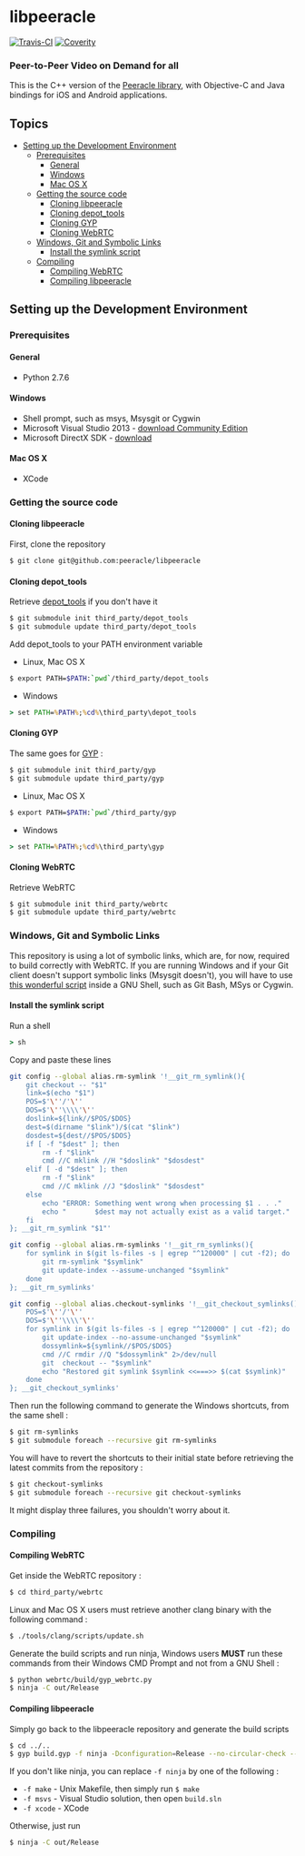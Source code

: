 # libpeeracle

[![Travis-CI](https://travis-ci.org/peeracle/libpeeracle.svg)](https://travis-ci.org/peeracle/libpeeracle) [![Coverity](https://scan.coverity.com/projects/5244/badge.svg)](https://scan.coverity.com/projects/5244)

### Peer-to-Peer Video on Demand for all

This is the C++ version of the [Peeracle library](https://github.com/peeracle/peeracle),
with Objective-C and Java bindings for iOS and Android applications.

## Topics

* [Setting up the Development Environment](#setting-up-the-development-environment)
  * [Prerequisites](#prerequisites)
    * [General](#general)
    * [Windows](#windows)
    * [Mac OS X](#mac-os-x)
  * [Getting the source code](#getting-the-source-code)
    * [Cloning libpeeracle](#cloning-libpeeracle)
    * [Cloning depot_tools](#cloning-depot_tools)
    * [Cloning GYP](#cloning-gyp)
    * [Cloning WebRTC](#cloning-webrtc)
  * [Windows, Git and Symbolic Links](#windows-git-and-symbolic-links)
    * [Install the symlink script](#install-the-symlink-script)
  * [Compiling](#compiling)
    * [Compiling WebRTC](#compiling-webrtc)
    * [Compiling libpeeracle](#compiling-libpeeracle)

## Setting up the Development Environment

### Prerequisites

#### General
- Python 2.7.6

#### Windows
- Shell prompt, such as msys, Msysgit or Cygwin
- Microsoft Visual Studio 2013 - [download Community Edition](https://www.visualstudio.com/en-us/products/visual-studio-community-vs.aspx)
- Microsoft DirectX SDK - [download](https://www.microsoft.com/en-us/download/details.aspx?id=6812)

#### Mac OS X
- XCode

### Getting the source code

#### Cloning libpeeracle

First, clone the repository

```bash
$ git clone git@github.com:peeracle/libpeeracle
```

#### Cloning depot_tools

Retrieve [depot_tools](https://www.chromium.org/developers/how-tos/install-depot-tools) if you don't have it

```bash
$ git submodule init third_party/depot_tools
$ git submodule update third_party/depot_tools
```

Add depot_tools to your PATH environment variable

- Linux, Mac OS X
```bash
$ export PATH=$PATH:`pwd`/third_party/depot_tools
```

- Windows
```cmd
> set PATH=%PATH%;%cd%\third_party\depot_tools
```

#### Cloning GYP

The same goes for [GYP](https://chromium.googlesource.com/external/gyp) :

```bash
$ git submodule init third_party/gyp
$ git submodule update third_party/gyp
```

- Linux, Mac OS X
```bash
$ export PATH=$PATH:`pwd`/third_party/gyp
```

- Windows
```cmd
> set PATH=%PATH%;%cd%\third_party\gyp
```

#### Cloning WebRTC

Retrieve WebRTC

```bash
$ git submodule init third_party/webrtc
$ git submodule update third_party/webrtc
```

### Windows, Git and Symbolic Links

This repository is using a lot of symbolic links, which are, for now, required
to build correctly with WebRTC. If you are running Windows and if your Git client doesn't support symbolic
links (Msysgit doesn't), you will have to use [this wonderful script](http://stackoverflow.com/a/16754068) inside
a GNU Shell, such as Git Bash, MSys or Cygwin.

#### Install the symlink script

Run a shell

```cmd
> sh
```

Copy and paste these lines

```bash
git config --global alias.rm-symlink '!__git_rm_symlink(){
    git checkout -- "$1"
    link=$(echo "$1")
    POS=$'\''/'\''
    DOS=$'\''\\\\'\''
    doslink=${link//$POS/$DOS}
    dest=$(dirname "$link")/$(cat "$link")
    dosdest=${dest//$POS/$DOS}
    if [ -f "$dest" ]; then
        rm -f "$link"
        cmd //C mklink //H "$doslink" "$dosdest"
    elif [ -d "$dest" ]; then
        rm -f "$link"
        cmd //C mklink //J "$doslink" "$dosdest"
    else
        echo "ERROR: Something went wrong when processing $1 . . ."
        echo "       $dest may not actually exist as a valid target."
    fi
}; __git_rm_symlink "$1"'

git config --global alias.rm-symlinks '!__git_rm_symlinks(){
    for symlink in $(git ls-files -s | egrep "^120000" | cut -f2); do
        git rm-symlink "$symlink"
        git update-index --assume-unchanged "$symlink"
    done
}; __git_rm_symlinks'

git config --global alias.checkout-symlinks '!__git_checkout_symlinks(){
    POS=$'\''/'\''
    DOS=$'\''\\\\'\''
    for symlink in $(git ls-files -s | egrep "^120000" | cut -f2); do
        git update-index --no-assume-unchanged "$symlink"
        dossymlink=${symlink//$POS/$DOS}
        cmd //C rmdir //Q "$dossymlink" 2>/dev/null
        git  checkout -- "$symlink"
        echo "Restored git symlink $symlink <<===>> $(cat $symlink)"
    done
}; __git_checkout_symlinks'
```

Then run the following command to generate the Windows shortcuts, from the
same shell :

```bash
$ git rm-symlinks
$ git submodule foreach --recursive git rm-symlinks
```

You will have to revert the shortcuts to their initial state before retrieving
the latest commits from the repository :

```bash
$ git checkout-symlinks
$ git submodule foreach --recursive git checkout-symlinks
```

It might display three failures, you shouldn't worry about it.

### Compiling

#### Compiling WebRTC

Get inside the WebRTC repository :

```bash
$ cd third_party/webrtc
```

Linux and Mac OS X users must retrieve another clang binary with the following command :

```bash
$ ./tools/clang/scripts/update.sh
```

Generate the build scripts and run ninja, Windows users **MUST** run these commands from their Windows CMD Prompt and not from a GNU Shell :

```bash
$ python webrtc/build/gyp_webrtc.py
$ ninja -C out/Release
```

#### Compiling libpeeracle

Simply go back to the libpeeracle repository and generate the build scripts

```bash
$ cd ../..
$ gyp build.gyp -f ninja -Dconfiguration=Release --no-circular-check --check -Ithird_party/webrtc/webrtc/build/common.gypi -Ithird_party/webrtc/webrtc/supplement.gypi --depth=.
```

If you don't like ninja, you can replace `-f ninja` by one of the following :
- `-f make` - Unix Makefile, then simply run `$ make`
- `-f msvs` - Visual Studio solution, then open `build.sln`
- `-f xcode` - XCode

Otherwise, just run

```bash
$ ninja -C out/Release
```
